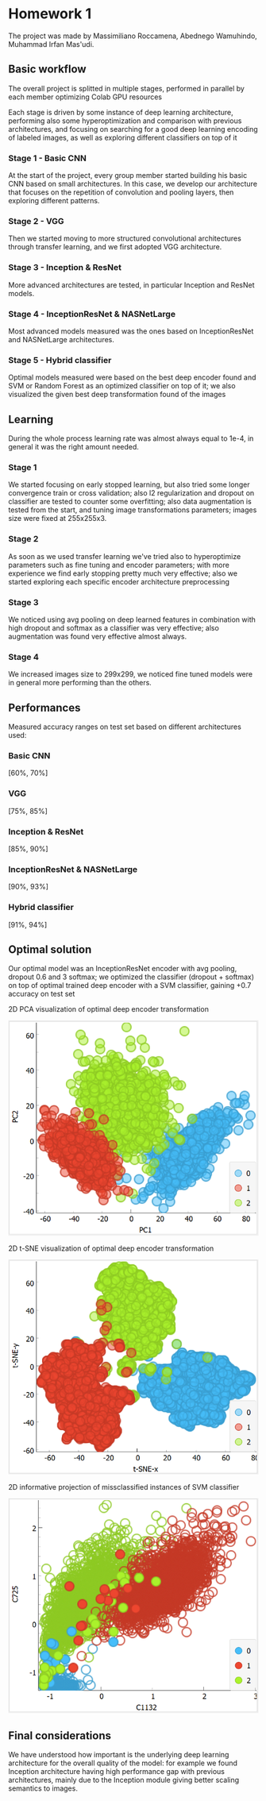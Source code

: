 # Homework 1
The project was made by Massimiliano Roccamena, Abednego Wamuhindo, Muhammad Irfan Mas'udi.

## Basic workflow

The overall project is splitted in multiple stages, performed in parallel by each member optimizing Colab GPU resources

Each stage is driven by some instance of deep learning architecture, performing also some hyperoptimization and comparison with previous architectures, and focusing on searching for a good deep learning encoding of labeled images, as well as exploring different classifiers on top of it

### Stage 1 - Basic CNN
At the start of the project, every group member started building his basic CNN based on small architectures. In this case, we develop our architecture that focuses on the repetition of convolution and pooling layers, then exploring different patterns.

### Stage 2 - VGG
Then we started moving to more structured convolutional architectures through transfer learning, and we first adopted VGG architecture.

### Stage 3 - Inception & ResNet
More advanced architectures are tested, in particular Inception and ResNet models.

### Stage 4 - InceptionResNet & NASNetLarge
Most advanced models measured was the ones based on InceptionResNet and NASNetLarge architectures.

### Stage 5 - Hybrid classifier
Optimal models measured were based on the best deep encoder found and SVM or Random Forest as an optimized classifier on top of it; we also visualized the given best deep transformation found of the images

## Learning
During the whole process learning rate was almost always equal to 1e-4, in general it was the right amount needed.

### Stage 1
We started focusing on early stopped learning, but also tried some longer convergence train or cross validation; also l2 regularization and dropout on classifier are tested to counter some overfitting; also data augmentation is tested from the start, and tuning image transformations parameters; images size were fixed at 255x255x3.

### Stage 2
As soon as we used transfer learning we've tried also to hyperoptimize parameters such as fine tuning and encoder parameters; with more experience we find early stopping pretty much very effective; also we started exploring each specific encoder architecture preprocessing

### Stage 3
We noticed using avg pooling on deep learned features in combination with high dropout and softmax as a classifier was very effective; also augmentation was found very effective almost always.

### Stage 4
We increased images size to 299x299, we noticed fine tuned models were in general more performing than the others.

## Performances
Measured accuracy ranges on test set based on different architectures used:

### Basic CNN
[60%, 70%]

### VGG
[75%, 85%]

### Inception & ResNet
[85%, 90%]

### InceptionResNet & NASNetLarge
[90%, 93%]

### Hybrid classifier
[91%, 94%]

## Optimal solution

Our optimal model was an InceptionResNet encoder with avg pooling, dropout 0.6 and 3 softmax; we optimized the classifier (dropout + softmax) on top of optimal trained deep encoder with a SVM classifier, gaining +0.7 accuracy on test set

2D PCA visualization of optimal deep encoder transformation

![PCA](PCA.PNG)

2D t-SNE visualization of optimal deep encoder transformation

![t-SNE](t-SNE.PNG)

2D informative projection of missclassified instances of SVM classifier

![missclassified](missclassified.PNG)

## Final considerations
We have understood how important is the underlying deep learning architecture for the overall quality of the model: for example we found Inception architecture having high performance gap with previous architectures, mainly due to the Inception module giving better scaling semantics to images.
